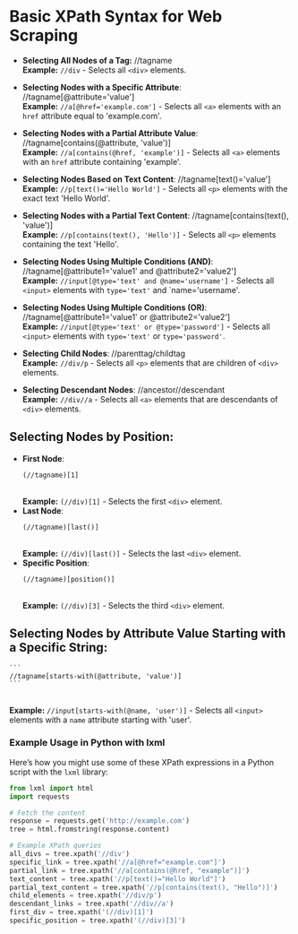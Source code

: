 # Basic XPath Syntax for Web Scraping
- **Selecting All Nodes of a Tag:**
//tagname
<br> **Example:** `//div` - Selects all `<div>` elements.

- **Selecting Nodes with a Specific Attribute**:
//tagname[@attribute='value']
<br> **Example:** `//a[@href='example.com']` - Selects all `<a>` elements with an `href` attribute equal to 'example.com'.

- **Selecting Nodes with a Partial Attribute Value**:
//tagname[contains(@attribute, 'value')]
<br> **Example:** `//a[contains(@href, 'example')]` - Selects all `<a>` elements with an `href` attribute containing 'example'.

- **Selecting Nodes Based on Text Content**:
//tagname[text()='value']
<br> **Example:** `//p[text()='Hello World']` - Selects all `<p>` elements with the exact text 'Hello World'.

- **Selecting Nodes with a Partial Text Content**:
//tagname[contains(text(), 'value')]
<br> **Example:** `//p[contains(text(), 'Hello')]` - Selects all `<p>` elements containing the text 'Hello'.

- **Selecting Nodes Using Multiple Conditions (AND)**:
//tagname[@attribute1='value1' and @attribute2='value2']
<br> **Example:** `//input[@type='text' and @name='username']` - Selects all `<input>` elements with `type='text'` and `name='username'.

- **Selecting Nodes Using Multiple Conditions (OR)**:
//tagname[@attribute1='value1' or @attribute2='value2']
<br> **Example:** `//input[@type='text' or @type='password']` - Selects all `<input>` elements with `type='text'` or `type='password'`.

- **Selecting Child Nodes**:
//parenttag/childtag
<br> **Example:** `//div/p` - Selects all `<p>` elements that are children of `<div>` elements.

- **Selecting Descendant Nodes**:
//ancestor//descendant
<br> **Example:** `//div//a` - Selects all `<a>` elements that are descendants of `<div>` elements.

## **Selecting Nodes by Position**:
- **First Node**:
  ```
  (//tagname)[1]
  ```
  <br> **Example:** `(//div)[1]` - Selects the first `<div>` element.
- **Last Node**:
  ```
  (//tagname)[last()]
  ```
  <br> **Example:** `(//div)[last()]` - Selects the last `<div>` element.
- **Specific Position**:
  ```
  (//tagname)[position()]
  ```
  <br> **Example:** `(//div)[3]` - Selects the third `<div>` element.

## **Selecting Nodes by Attribute Value Starting with a Specific String**:
    ```
    //tagname[starts-with(@attribute, 'value')]
    ```

<br> **Example:** `//input[starts-with(@name, 'user')]` - Selects all `<input>` elements with a `name` attribute starting with 'user'.

### Example Usage in Python with lxml

Here’s how you might use some of these XPath expressions in a Python script with the `lxml` library:

```python
from lxml import html
import requests

# Fetch the content
response = requests.get('http://example.com')
tree = html.fromstring(response.content)

# Example XPath queries
all_divs = tree.xpath('//div')
specific_link = tree.xpath('//a[@href="example.com"]')
partial_link = tree.xpath('//a[contains(@href, "example")]')
text_content = tree.xpath('//p[text()="Hello World"]')
partial_text_content = tree.xpath('//p[contains(text(), "Hello")]')
child_elements = tree.xpath('//div/p')
descendant_links = tree.xpath('//div//a')
first_div = tree.xpath('(//div)[1]')
specific_position = tree.xpath('(//div)[3]')
```